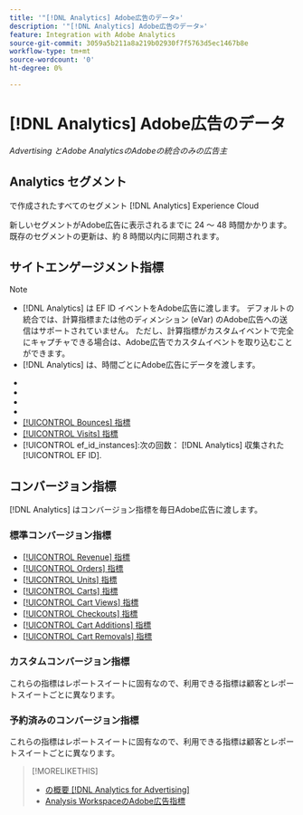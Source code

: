 ```yaml
---
title: '"[!DNL Analytics] Adobe広告のデータ»'
description: '"[!DNL Analytics] Adobe広告のデータ»'
feature: Integration with Adobe Analytics
source-git-commit: 3059a5b211a8a219b02930f7f5763d5ec1467b8e
workflow-type: tm+mt
source-wordcount: '0'
ht-degree: 0%

---
```


# [!DNL Analytics] Adobe広告のデータ

*Advertising とAdobe AnalyticsのAdobeの統合のみの広告主*

## Analytics セグメント

で作成されたすべてのセグメント [!DNL Analytics] Experience Cloud

新しいセグメントがAdobe広告に表示されるまでに 24 ～ 48 時間かかります。 既存のセグメントの更新は、約 8 時間以内に同期されます。

<!-- I added "metric" to some of the links below, even though it looks redundant, because of syntax limitations: If you use [!DNL] or [!UICONTROL] as the sole text of a link (such as [[!UICONTROL Revenue]], the tag is included in the link text (such as "[!UICONTROL Revenue]") when it's published. -->

## サイトエンゲージメント指標

>[!NOTE]
>
>* [!DNL Analytics] は EF ID イベントをAdobe広告に渡します。  デフォルトの統合では、計算指標または他のディメンション (eVar) のAdobe広告への送信はサポートされていません。 ただし、計算指標がカスタムイベントで完全にキャプチャできる場合は、Adobe広告でカスタムイベントを取り込むことができます。
>* [!DNL Analytics] は、時間ごとにAdobe広告にデータを渡します。


* [!UICONTROL Timespent_secs_1stvisit]:訪問者の初回訪問時にサイトで費やした秒数。
* [!UICONTROL Timespent_secs_total]:クリックのルックバックウィンドウ内のすべての訪問でサイトで費やした合計秒数。
* [!UICONTROL Pageviews_1stvisit]:訪問者の初回訪問中のサイトでのページビュー数。
* [!UICONTROL Pageviews_total]:クリックのルックバックウィンドウ内のすべての訪問における、サイトでのページビューの合計数。
* [[!UICONTROL Bounces] 指標](https://experienceleague.adobe.com/docs/analytics/components/metrics/bounces.html)
* [[!UICONTROL Visits] 指標](https://experienceleague.adobe.com/docs/analytics/components/metrics/visits.html)
* [!UICONTROL ef_id_instances]:次の回数： [!DNL Analytics] 収集された [!UICONTROL EF ID].

## コンバージョン指標

[!DNL Analytics] はコンバージョン指標を毎日Adobe広告に渡します。

### 標準コンバージョン指標

* [[!UICONTROL Revenue] 指標](https://experienceleague.adobe.com/docs/analytics/components/metrics/revenue.html)
* [[!UICONTROL Orders] 指標](https://experienceleague.adobe.com/docs/analytics/components/metrics/orders.html)
* [[!UICONTROL Units] 指標](https://experienceleague.adobe.com/docs/analytics/components/metrics/units.html)
* [[!UICONTROL Carts] 指標](https://experienceleague.adobe.com/docs/analytics/components/metrics/carts.html)
* [[!UICONTROL Cart Views] 指標](https://experienceleague.adobe.com/docs/analytics/components/metrics/cart-views.html)
* [[!UICONTROL Checkouts] 指標](https://experienceleague.adobe.com/docs/analytics/components/metrics/checkouts.html)
* [[!UICONTROL Cart Additions] 指標](https://experienceleague.adobe.com/docs/analytics/components/metrics/cart-additions.html)
* [[!UICONTROL Cart Removals] 指標](https://experienceleague.adobe.com/docs/analytics/components/metrics/cart-removals.html)

### カスタムコンバージョン指標

これらの指標はレポートスイートに固有なので、利用できる指標は顧客とレポートスイートごとに異なります。

### 予約済みのコンバージョン指標

これらの指標はレポートスイートに固有なので、利用できる指標は顧客とレポートスイートごとに異なります。

>[!MORELIKETHIS]
>
>* [の概要 [!DNL Analytics for Advertising]](overview.md)
>* [Analysis WorkspaceのAdobe広告指標](/help/integrations/analytics/advertising-metrics-in-analytics.md)

